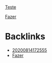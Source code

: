 [Teste](Teste.md)

[Fazer](Fazer.md) 


# Backlinks

- [20200814172555](20200814172555.md)
- [Fazer](Fazer.md)
